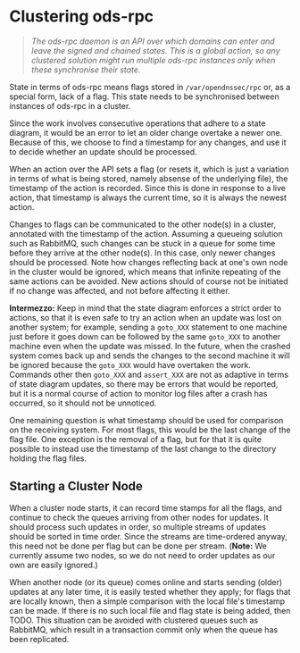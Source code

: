 # Clustering ods-rpc

> *The ods-rpc daemon is an API over which domains can enter and leave the
> signed and chained states.  This is a global action, so any clustered
> solution might run multiple ods-rpc instances only when these
> synchronise their state.*

State in terms of ods-rpc means flags stored in `/var/opendnssec/rpc` or,
as a special form, lack of a flag.  This state needs to be synchronised
between instances of ods-rpc in a cluster.

Since the work involves consecutive operations that adhere to a state
diagram, it would be an error to let an older change overtake a newer one.
Because of this, we choose to find a timestamp for any changes, and use it
to decide whether an update should be processed.

When an action over the API sets a flag (or resets it, which is just a
variation in terms of what is being stored, namely absense of the underlying
file), the timestamp of the action is recorded.  Since this is done in response
to a live action, that timestamp is always the current time, so it is always
the newest action.

Changes to flags can be communicated to the other node(s) in a cluster,
annotated with the timestamp of the action.  Assuming a queueing solution
such as RabbitMQ, such changes can be stuck in a queue for some time before
they arrive at the other node(s).  In this case, only newer changes should be
processed.  Note how changes reflecting back at one's own node in the cluster
would be ignored, which means that infinite repeating of the same actions can
be avoided.  New actions should of course not be initiated if no change was
affected, and not before affecting it either.

**Intermezzo:**
Keep in mind that the state diagram enforces a strict order to actions, so
that it is even safe to try an action when an update was lost on another
system; for example, sending a `goto_XXX` statement to one machine just before
it goes down can be followed by the same `goto_XXX` to another machine even
when the update was missed.  In the future, when the crashed system comes back
up and sends the changes to the second machine it will be ignored because the
`goto_XXX` would have overtaken the work.  Commands other then `goto_XXX` and
`assert_XXX` are not as adaptive in terms of state diagram updates, so there
may be errors that would be reported, but it is a normal course of action to
monitor log files after a crash has occurred, so it should not be unnoticed.

One remaining question is what timestamp should be used for comparison on the
receiving system.  For most flags, this would be the last change of the
flag file.  One exception is the removal of a flag, but for that it is quite
possible to instead use the timestamp of the last change to the directory
holding the flag files.

## Starting a Cluster Node

When a cluster node starts, it can record time stamps for all the flags, and
continue to check the queues arriving from other nodes for updates.  It should
process such updates in order, so multiple streams of updates should be sorted
in time order.  Since the streams are time-ordered anyway, this need not be
done per flag but can be done per stream.
(**Note:** We currently assume two nodes, so we do not need
to order updates as our own are easily ignored.)

When another node (or its queue) comes online and starts sending (older)
updates at any later time, it is easily tested whether they apply; for flags
that are locally known, then a simple comparison with the local file's
timestamp can be made.  If there is no such local file and flag state is
being added, then TODO.  This situation can be avoided with clustered queues
such as RabbitMQ, which result in a transaction commit only when the queue
has been replicated.

